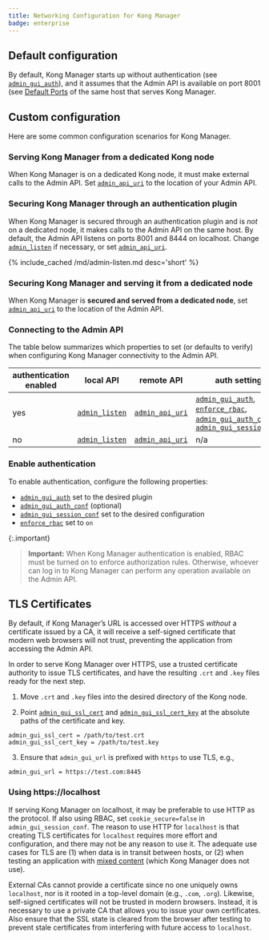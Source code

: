 ```yaml
---
title: Networking Configuration for Kong Manager
badge: enterprise
---
```


## Default configuration

By default, Kong Manager starts up without authentication (see
[`admin_gui_auth`]), and it assumes that the Admin API is available
on port 8001 (see [Default Ports](/gateway/{{page.kong_version}}/plan-and-deploy/default-ports) of the same host that serves Kong Manager.

## Custom configuration

Here are some common configuration scenarios for Kong Manager.

### Serving Kong Manager from a dedicated Kong node

When Kong Manager is on a dedicated Kong node, it must make
external calls to the Admin API. Set [`admin_api_uri`] to the
location of your Admin API.

### Securing Kong Manager through an authentication plugin

When Kong Manager is secured through an authentication plugin
and is _not_ on a dedicated node, it makes calls to the Admin API on
the same host. By default, the Admin API listens on ports 8001 and
8444 on localhost. Change [`admin_listen`] if necessary, or set
[`admin_api_uri`].

{% include_cached /md/admin-listen.md desc='short' %}

### Securing Kong Manager and serving it from a dedicated node

When Kong Manager is **secured and served from a dedicated node**,
set [`admin_api_uri`] to the location of the Admin API.

### Connecting to the Admin API
The table below summarizes which properties to set (or defaults to
verify) when configuring Kong Manager connectivity to the Admin API.

| authentication enabled | local API    | remote API    | auth settings                                     |
|------------------------|--------------|---------------|---------------------------------------------------|
| yes                    | [`admin_listen`] | [`admin_api_uri`] | [`admin_gui_auth`], [`enforce_rbac`], [`admin_gui_auth_conf`], [`admin_gui_session_conf`] |
| no                     | [`admin_listen`] | [`admin_api_uri`] | n/a                                               |

### Enable authentication

To enable authentication, configure the following properties:

* [`admin_gui_auth`] set to the desired plugin
* [`admin_gui_auth_conf`] (optional)
* [`admin_gui_session_conf`] set to the desired configuration
* [`enforce_rbac`] set to `on`

{:.important}
> **Important:** When Kong Manager authentication is enabled, RBAC must be turned
on to enforce authorization rules. Otherwise, whoever can log in
to Kong Manager can perform any operation available on the Admin API.

## TLS Certificates

By default, if Kong Manager’s URL is accessed over HTTPS _without_ a certificate issued by a CA, it will
receive  a self-signed certificate that modern web browsers will not trust, preventing the application
from accessing the Admin API.

In order to serve Kong Manager over HTTPS,  use a trusted certificate authority to issue TLS certificates,
and have the resulting `.crt` and `.key` files ready for the next step.

1) Move `.crt` and `.key` files into the desired directory of the Kong node.

2) Point [`admin_gui_ssl_cert`] and [`admin_gui_ssl_cert_key`] at the absolute paths of the certificate and key.

```
admin_gui_ssl_cert = /path/to/test.crt
admin_gui_ssl_cert_key = /path/to/test.key
```

3) Ensure that `admin_gui_url` is prefixed with `https` to use TLS, e.g.,

```
admin_gui_url = https://test.com:8445
```

### Using https://localhost

If serving Kong Manager on localhost, it may be preferable to use HTTP as the protocol. If also using RBAC,
set `cookie_secure=false` in `admin_gui_session_conf`. The reason to use HTTP for `localhost` is that
creating TLS certificates for `localhost` requires more effort and configuration, and there may not be any
reason to use it. The adequate use cases for TLS are (1) when data is in transit between hosts, or (2)
when testing an application with [mixed content](https://developer.mozilla.org/en-US/docs/Web/Security/Mixed_content)
(which Kong Manager does not use).

External CAs cannot provide a certificate since no one uniquely owns `localhost`, nor is it rooted in a top-level
domain (e.g., `.com`, `.org`). Likewise, self-signed certificates will not be trusted in modern browsers. Instead,
it is necessary to use a private CA that allows you to issue your own certificates. Also ensure that the SSL state
is cleared from the browser after testing to prevent stale certificates from interfering with future access to
`localhost`.


[`admin_gui_auth`]: /gateway/{{page.kong_version}}/reference/configuration/#admin_gui_auth
[`admin_gui_ssl_cert`]: /gateway/{{page.kong_version}}/reference/configuration/#admin_gui_ssl_cert
[`admin_gui_ssl_cert_key`]: /gateway/{{page.kong_version}}/reference/configuration/#admin_gui_ssl_cert_key
[`default_ports`]: /gateway/{{page.kong_version}}/plan-and-deploy/default-ports
[`admin_api_uri`]: /gateway/{{page.kong_version}}/reference/configuration/#admin_api_uri
[`admin_gui_auth_conf`]: /gateway/{{page.kong_version}}/reference/configuration/#admin_gui_auth_conf
[`enforce_rbac`]: /gateway/{{page.kong_version}}/reference/configuration/#enforce_rbac
[`admin_listen`]: /gateway/{{page.kong_version}}/reference/configuration/#admin_listen
[`admin_gui_session_conf`]: /gateway/{{page.kong_version}}/reference/configuration/#admin_gui_session_conf
